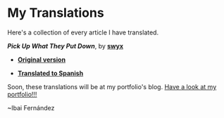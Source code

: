 # My Translations

Here's a collection of every article I have translated.

**_Pick Up What They Put Down_**, by **[swyx](https://twitter.com/swyx)**

- **[Original version](https://www.swyx.io/puwtpd)**

- **[Translated to Spanish](https://ibaifernandez.github.io/translations/pick-up-what-they-put-down-spanish.md)**

Soon, these translations will be at my portfolio's blog. [Have a look at my portfolio!!!](https://portfolio.ibaifernandez.com)

~Ibai Fernández

